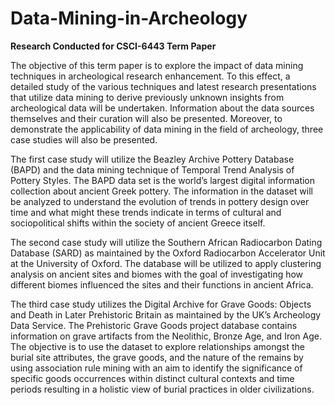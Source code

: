# Data-Mining-in-Archeology 

**Research Conducted for CSCI-6443 Term Paper**

The objective of this term paper is to explore the impact of data mining techniques in archeological research enhancement. To this effect, a detailed study of the various techniques and latest research presentations that utilize data mining to derive previously unknown insights from archeological data will be undertaken. Information about the data sources themselves and their curation will also be presented. Moreover, to demonstrate the applicability of data mining in the field of archeology, three case studies will also be presented. 

The first case study will utilize the Beazley Archive Pottery Database (BAPD) and the data mining technique of Temporal Trend Analysis of Pottery Styles. The BAPD data set is the world’s largest digital information collection about ancient Greek pottery. The information in the dataset will be analyzed to understand the evolution of trends in pottery design over time and what might these trends indicate in terms of cultural and sociopolitical shifts within the society of ancient Greece itself.  

The second case study will utilize the Southern African Radiocarbon Dating Database (SARD) as maintained by the Oxford Radiocarbon Accelerator Unit at the University of Oxford. The database will be utilized to apply clustering analysis on ancient sites and biomes with the goal of investigating how different biomes influenced the sites and their functions in ancient Africa. 

The third case study utilizes the Digital Archive for Grave Goods: Objects and Death in Later Prehistoric Britain as maintained by the UK’s Archeology Data Service. The Prehistoric Grave Goods project database contains information on grave artifacts from the Neolithic, Bronze Age, and Iron Age. The objective is to use the dataset to explore relationships amongst the burial site attributes, the grave goods, and the nature of the remains by using association rule mining with an aim to identify the significance of specific goods occurrences within distinct cultural contexts and time periods resulting in a holistic view of burial practices in older civilizations.

